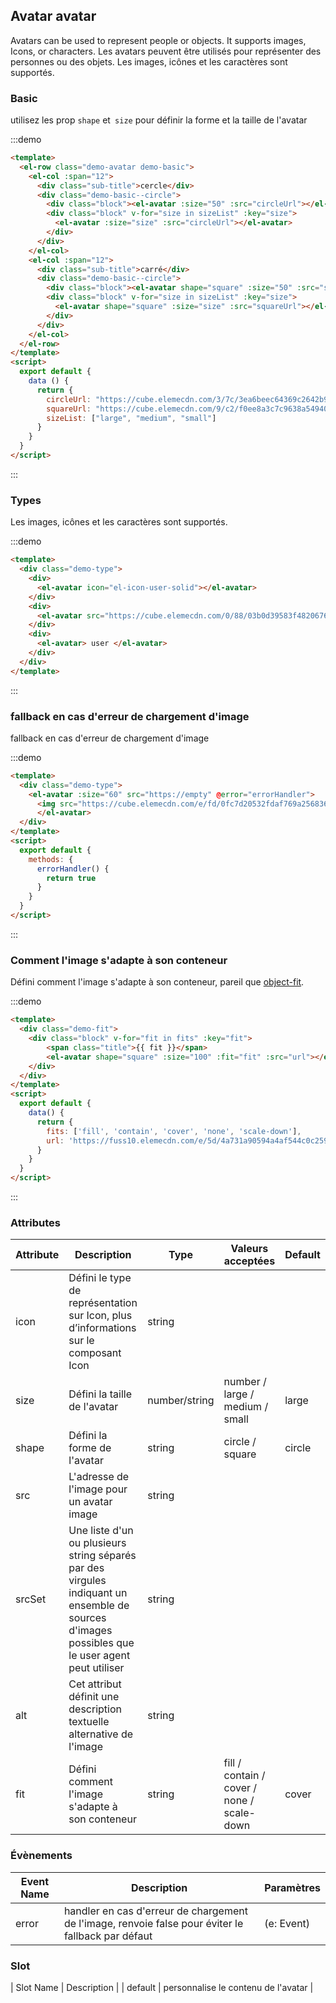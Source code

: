 ## Avatar avatar

Avatars can be used to represent people or objects. It supports images, Icons, or characters.
Les avatars peuvent être utilisés pour représenter des personnes ou des objets. Les images, icônes et les caractères sont supportés.

### Basic

utilisez les prop `shape` et` size` pour définir la forme et la taille de l'avatar

:::demo
```html
<template>
  <el-row class="demo-avatar demo-basic">
    <el-col :span="12">
      <div class="sub-title">cercle</div>
      <div class="demo-basic--circle">
        <div class="block"><el-avatar :size="50" :src="circleUrl"></el-avatar></div>
        <div class="block" v-for="size in sizeList" :key="size">
          <el-avatar :size="size" :src="circleUrl"></el-avatar>
        </div>
      </div>
    </el-col>  
    <el-col :span="12">
      <div class="sub-title">carré</div>
      <div class="demo-basic--circle">
        <div class="block"><el-avatar shape="square" :size="50" :src="squareUrl"></el-avatar></div>
        <div class="block" v-for="size in sizeList" :key="size">
          <el-avatar shape="square" :size="size" :src="squareUrl"></el-avatar>
        </div>
      </div>
    </el-col>
  </el-row>
</template>
<script>
  export default {
    data () {
      return {
        circleUrl: "https://cube.elemecdn.com/3/7c/3ea6beec64369c2642b92c6726f1epng.png",
        squareUrl: "https://cube.elemecdn.com/9/c2/f0ee8a3c7c9638a54940382568c9dpng.png",
        sizeList: ["large", "medium", "small"]
      }
    }
  }
</script>

```
:::

### Types

Les images, icônes et les caractères sont supportés.

:::demo
```html
<template>
  <div class="demo-type">
    <div>
      <el-avatar icon="el-icon-user-solid"></el-avatar>
    </div>
    <div>
      <el-avatar src="https://cube.elemecdn.com/0/88/03b0d39583f48206768a7534e55bcpng.png"></el-avatar>
    </div>
    <div>
      <el-avatar> user </el-avatar>
    </div>
  </div>
</template>
```
:::

### fallback en cas d'erreur de chargement d'image

fallback en cas d'erreur de chargement d'image

:::demo
```html
<template>
  <div class="demo-type">
    <el-avatar :size="60" src="https://empty" @error="errorHandler">
      <img src="https://cube.elemecdn.com/e/fd/0fc7d20532fdaf769a25683617711png.png"/>
      </el-avatar>
  </div>
</template>
<script>
  export default {
    methods: {
      errorHandler() {
        return true
      }
    }
  }
</script>

```
:::

### Comment l'image s'adapte à son conteneur

Défini comment l'image s'adapte à son conteneur, pareil que [object-fit](https://developer.mozilla.org/en-US/docs/Web/CSS/object-fit).

:::demo
```html
<template>
  <div class="demo-fit">
    <div class="block" v-for="fit in fits" :key="fit">
        <span class="title">{{ fit }}</span>
        <el-avatar shape="square" :size="100" :fit="fit" :src="url"></el-avatar>
    </div>
  </div>
</template>
<script>
  export default {
    data() {
      return {
        fits: ['fill', 'contain', 'cover', 'none', 'scale-down'],
        url: 'https://fuss10.elemecdn.com/e/5d/4a731a90594a4af544c0c25941171jpeg.jpeg'
      }
    }
  }
</script>

```
:::

### Attributes

| Attribute      | Description          | Type      | Valeurs acceptées       | Default  |
| ----------------- | -------------------------------- | --------------- | ------ | ------ |
| icon              | Défini le type de représentation sur Icon, plus d’informations sur le composant Icon   | string          |        |        |
| size              | Défini la taille de l'avatar                     | number/string | number / large / medium / small | large  |
| shape             | Défini la forme de l'avatar  | string |    circle / square     |   circle  |
| src               | L'adresse de l'image pour un avatar image | string |        |      |
| srcSet            | Une liste d'un ou plusieurs string séparés par des virgules indiquant un ensemble de sources d'images possibles que le user agent peut utiliser | string |        |      |
| alt               | Cet attribut définit une description textuelle alternative de l'image | string |        |      |
| fit               | Défini comment l'image s'adapte à son conteneur | string |    fill / contain / cover / none / scale-down    |   cover   |

### Évènements

| Event Name | Description         | Paramètres  |
| ------ | ------------------ | -------- |
| error  | handler en cas d'erreur de chargement de l'image, renvoie false pour éviter le fallback par défaut |(e: Event)  |

### Slot

| Slot Name | Description |
| default  | personnalise le contenu de l'avatar |

